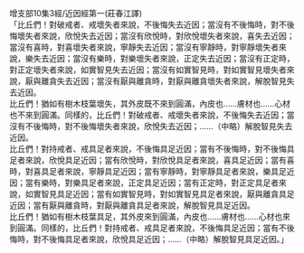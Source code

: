 增支部10集3經/近因經第一(莊春江譯)  
「比丘們！對破戒者、戒壞失者來說，不後悔失去近因；當沒有不後悔時，對不後悔壞失者來說，欣悅失去近因；當沒有欣悅時，對欣悅壞失者來說，喜失去近因；當沒有喜時，對喜壞失者來說，寧靜失去近因；當沒有寧靜時，對寧靜壞失者來說，樂失去近因；當沒有樂時，對樂壞失者來說，正定失去近因；當沒有正定時，對正定壞失者來說，如實智見失去近因；當沒有如實智見時，對如實智見壞失者來說，厭與離貪失去近因；當沒有厭與離貪時，對厭與離貪壞失者來說，解脫智見失去近因。  
比丘們！猶如有樹木枝葉壞失，其外皮既不來到圓滿，內皮也……膚材也……心材也不來到圓滿。同樣的，比丘們！對破戒者、戒壞失者來說，不後悔失去近因；當沒有不後悔時，對不後悔壞失者來說，欣悅失去近因；……（中略）解脫智見失去近因。  
比丘們！對持戒者、戒具足者來說，不後悔具足近因；當有不後悔時，對不後悔具足者來說，欣悅具足近因；當有欣悅時，對欣悅具足者來說，喜具足近因；當有喜時，對喜具足者來說，寧靜具足近因；當有寧靜時，對寧靜具足者來說，樂具足近因；當有樂時，對樂具足者來說，正定具足近因；當有正定時，對正定具足者來說，如實智見具足近因；當有如實智見時，對如實智見具足者來說，厭與離貪具足近因；當有厭與離貪時，對厭與離貪具足者來說，解脫智見具足近因。  
比丘們！猶如有樹木枝葉具足，其外皮來到圓滿，內皮也……膚材也……心材也來到圓滿。同樣的，比丘們！對持戒者、戒具足者來說，不後悔具足近因；當有不後悔時，對不後悔具足者來說，欣悅具足近因；……（中略）解脫智見具足近因。」  
  
  
